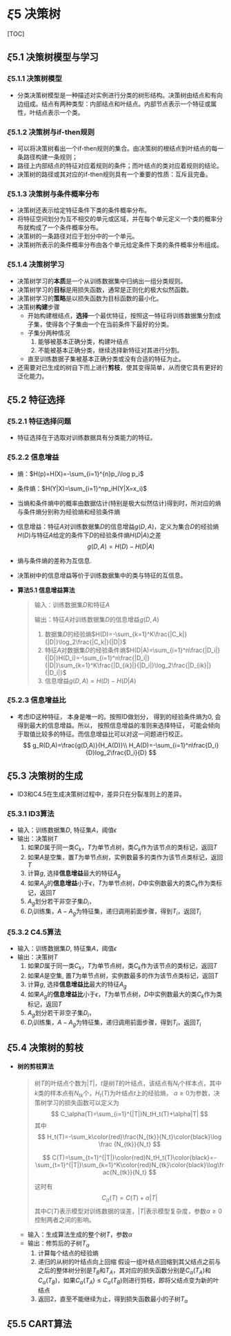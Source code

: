 # $\xi5$ 决策树

[TOC]

## $\xi5.1$ 决策树模型与学习

### $\xi5.1.1$ 决策树模型

+ 分类决策树模型是一种描述对实例进行分类的树形结构。决策树由结点和有向边组成。结点有两种类型：内部结点和叶结点。内部节点表示一个特征或属性，叶结点表示一个类。

### $\xi5.1.2$ 决策树与if-then规则

+ 可以将决策树看出一个if-then规则的集合。由决策树的根结点到叶结点的每一条路径构建一条规则；
+ 路径上内部结点的特征对应着规则的条件；而叶结点的类对应着规则的结论。
+ 决策树的路径或其对应的if-then规则具有一个重要的性质：互斥且完备。

### $\xi5.1.3$ 决策树与条件概率分布

- 决策树还表示给定特征条件下类的条件概率分布。
- 将特征空间划分为互不相交的单元或区域，并在每个单元定义一个类的概率分布就构成了一个条件概率分布。
- 决策树的一条路径对应于划分中的一个单元。
- 决策树所表示的条件概率分布由各个单元给定条件下类的条件概率分布组成。

### $\xi5.1.4$ 决策树学习

+ 决策树学习的**本质**是一个从训练数据集中归纳出一组分类规则。
+ 决策树学习的**目标**是用损失函数，通常是正则化的极大似然函数。
+ 决策树学习的**策略**是以损失函数为目标函数的最小化。
+ 决策树**构建**步骤
  + 开始构建根结点，**选择**一个最优特征，按照这一特征将训练数据集分割成子集，使得各个子集由一个在当前条件下最好的分类。
  + 子集分两种情况
    1. 能够被基本正确分类，构建叶结点
    2. 不能被基本正确分类，继续选择新特征对其进行分割。
  + 直至训练数据子集被基本正确分类或没有合适的特征为止。
+ 还需要对已生成的树自下而上进行**剪枝**，使其变得简单，从而使它具有更好的泛化能力。

## $\xi5.2$ 特征选择

### $\xi5.2.1$ 特征选择问题

+ 特征选择在于选取对训练数据具有分类能力的特征。

### $\xi5.2.2$ 信息增益

- 熵：$H(p)=H(X)=-\sum_{i=1}^{n}p_i\log p_i$

- 条件熵：$H(Y|X)=\sum_{i=1}^np_iH(Y|X=x_i)$

- 当熵和条件熵中的概率由数据估计(特别是极大似然估计)得到时，所对应的熵与条件熵分别称为经验熵和经验条件熵

- 信息增益：特征$A$对训练数据集$D$的信息增益$g(D,A)$，定义为集合$D$的经验熵$H(D)$与特征$A$给定的条件下$D$的经验条件熵$H(D|A)$之差
  $$
  g(D,A)=H(D)-H(D|A)
  $$

- 熵与条件熵的差称为互信息.

- 决策树中的信息增益等价于训练数据集中的类与特征的互信息。

- **算法5.1 信息增益算法**

  > 输入：训练数据集$D$和特征$A$
  >
  > 输出：特征$A$对训练数据集$D$的信息增益$g(D,A)$
  >
  > 1. 数据集$D$的经验熵$H(D)=-\sum_{k=1}^K\frac{|C_k|}{|D|}\log_2\frac{|C_k|}{|D|}$
  > 2. 特征$A$对数据集$D$的经验条件熵$H(D|A)=\sum_{i=1}^n\frac{|D_i|}{|D|}H(D_i)=-\sum_{i=1}^n\frac{|D_i|}{|D|}\sum_{k=1}^K\frac{|D_{ik}|}{|D_i|}\log_2\frac{|D_{ik}|}{|D_i|}$
  > 3. 信息增益$g(D,A)=H(D)-H(D|A)$

### $\xi5.2.3$ 信息增益比

- 考虑ID这种特征， 本身是唯一的。按照ID做划分， 得到的经验条件熵为0, 会得到最大的信息增益。所以， 按照信息增益的准则来选择特征， 可能会倾向于取值比较多的特征。而信息增益比可以对这一问题进行校正。
  $$
  g_R(D,A)=\frac{g(D,A)}{H_A(D)}\\
  H_A(D)=-\sum_{i=1}^n\frac{D_i}{D}log_2\frac{D_i}{D}
  $$
  

## $\xi5.3$ 决策树的生成

+ ID3和C4.5在生成决策树过程中，差异只在分裂准则上的差异。

### $\xi5.3.1$ ID3算法

- 输入：训练数据集$D$, 特征集$A$，阈值$\epsilon$
- 输出：决策树$T$
  1. 如果$D$属于同一类$C_k$，$T$为单节点树，类$C_k$作为该节点的类标记，返回$T$
  2. 如果$A$是空集，置$T$为单节点树，实例数最多的类作为该节点类标记，返回$T$
  3. 计算$g$, 选择**信息增益**最大的特征$A_g$
  4. 如果$A_g$的**信息增益**小于$\epsilon$，$T$为单节点树，$D$中实例数最大的类$C_k$作为类标记，返回$T$
  5. $A_g$划分若干非空子集$D_i$，
  6. $D_i$训练集，$A-A_g$为特征集，递归调用前面步骤，得到$T_i$，返回$T_i$

### $\xi5.3.2$ C4.5算法

- 输入：训练数据集$D$, 特征集$A$，阈值$\epsilon$
- 输出：决策树$T$
  1. 如果$D$属于同一类$C_k$，$T$为单节点树，类$C_k$作为该节点的类标记，返回$T$
  2. 如果$A$是空集, 置$T$为单节点树，实例数最多的作为该节点类标记，返回$T$
  3. 计算$g$, 选择**信息增益比**最大的特征$A_g$
  4. 如果$A_g$的**信息增益比**小于$\epsilon$，$T$为单节点树，$D$中实例数最大的类$C_k$作为类标记，返回$T$
  5. $A_g$划分若干非空子集$D_i$，
  6. $D_i$训练集，$A-A_g$为特征集，递归调用前面步骤，得到$T_i$，返回$T_i$

## $\xi5.4$ 决策树的剪枝

- #### 树的剪枝算法

  > 树$T$的叶结点个数为$|T|$，$t$是树$T$的叶结点，该结点有$N_t$个样本点，其中$k$类的样本点有$N_{tk}$个，$H_t(T)$为叶结点$t$上的经验熵， $\alpha\geq 0$为参数，决策树学习的损失函数可以定义为
  > $$
  > C_\alpha(T)=\sum_{i=1}^{|T|}N_tH_t(T)+\alpha|T|
  > $$
  > 其中
  > $$
  > H_t(T)=-\sum_k\color{red}\frac{N_{tk}}{N_t}\color{black}\log \frac {N_{tk}}{N_t}
  > $$
  >
  > $$
  > C(T)=\sum_{t=1}^{|T|}\color{red}N_tH_t(T)\color{black}=-\sum_{t=1}^{|T|}\sum_{k=1}^K\color{red}N_{tk}\color{black}\log\frac{N_{tk}}{N_t}
  > $$
  >
  > 这时有
  > $$
  > C_\alpha(T)=C(T)+\alpha|T|
  > $$
  > 其中$C(T)$表示模型对训练数据的误差，$|T|$表示模型复杂度，参数$\alpha \geq 0$控制两者之间的影响。

  - 输入：生成算法生成的整个树$T$，参数$\alpha$
  - 输出：修剪后的子树$T_\alpha$
    1. 计算每个结点的经验熵
    2. 递归的从树的叶结点向上回缩
       假设一组叶结点回缩到其父结点之前与之后的整体树分别是$T_B$和$T_A$，其对应的损失函数分别是$C_\alpha(T_A)$和$C_\alpha(T_B)$，如果$C_\alpha(T_A)\leq C_\alpha(T_B)$则进行剪枝，即将父结点变为新的叶结点
    3. 返回2，直至不能继续为止，得到损失函数最小的子树$T_\alpha$

## $\xi5.5$ CART算法

